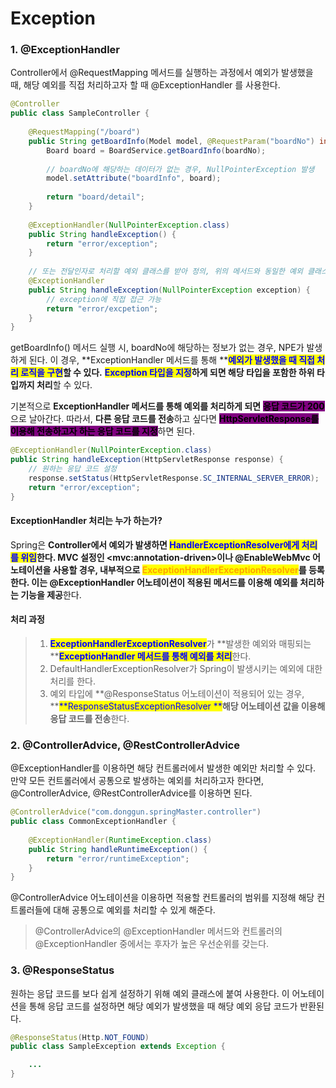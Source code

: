 # Exception

### 1. @ExceptionHandler

Controller에서 @RequestMapping 메서드를 실행하는 과정에서 예외가 발생했을 때, 해당 예외를 직접 처리하고자 할 때 @ExceptionHandler 를 사용한다.

```java
@Controller
public class SampleController {
	
    @RequestMapping("/board")
    public String getBoardInfo(Model model, @RequestParam("boardNo") int boardNo) {
    	Board board = BoardService.getBoardInfo(boardNo);
        
        // boardNo에 해당하는 데이터가 없는 경우, NullPointerException 발생
        model.setAttribute("boardInfo", board);
        
        return "board/detail";
    }
    
    @ExceptionHandler(NullPointerException.class)
    public String handleException() {
    	return "error/exception";
    }
    
    // 또는 전달인자로 처리할 예외 클래스를 받아 정의, 위의 메서드와 동일한 예외 클래스에 대한 처리
    @ExceptionHandler
    public String handleException(NullPointerException exception) {
    	// exception에 직접 접근 가능
        return "error/excpetion";
    }
}
```

getBoardInfo() 메서드 실행 시, boardNo에 해당하는 정보가 없는 경우, NPE가 발생하게 된다. 이 경우, **ExceptionHandler 메서드를 통해 **<mark style="color:blue;">**예외가 발생했을 때 직접 처리 로직을 구현**</mark>**할 수 있다.** <mark style="color:blue;">**Exception 타입을 지정**</mark>**하게 되면 해당 타입을 포함한 하위 타입까지 처리**할 수 있다.

기본적으로 **ExceptionHandler 메서드를 통해 예외를 처리하게 되면** <mark style="background-color:purple;">**응답 코드가 200**</mark>으로 날아간다. 따라서, **다른 응답 코드를 전송**하고 싶다면 <mark style="background-color:purple;">**HttpServletResponse를 이용해 전송하고자 하는 응답 코드를 지정**</mark>하면 된다.

```java
@ExceptionHandler(NullPointerException.class)
public String handleException(HttpServletResponse response) {
    // 원하는 응답 코드 설정
    response.setStatus(HttpServletResponse.SC_INTERNAL_SERVER_ERROR);
    return "error/exception";
}
```

#### ExceptionHandler 처리는 누가 하는가?

Spring은 **Controller에서 예외가 발생하면 **<mark style="color:blue;">**HandlerExceptionResolver에게 처리를 위임**</mark>한다. MVC 설정인 \<mvc:annotation-driven>이나 @EnableWebMvc 어노테이션을 사용할 경우, 내부적으로 <mark style="color:orange;">**ExceptionHandlerExceptionResolver**</mark>를 등록한다. 이는 <mark style="background-color:purple;">**@ExceptionHandler 어노테이션이 적용된 메서드를 이용해 예외를 처리하는 기능을 제공**</mark>한다.

#### 처리 과정

> 1. <mark style="color:blue;">**ExceptionHandlerExceptionResolver**</mark>가 **발생한 예외와 매핑되는 **<mark style="color:blue;">**ExceptionHandler 메서드를 통해 예외를 처리**</mark>한다.
> 2. DefaultHandlerExceptionResolver가 Spring이 발생시키는 예외에 대한 처리를 한다.
> 3. 예외 타입에 **@ResponseStatus 어노테이션이 적용되어 있는 경우, **<mark style="color:blue;">**ResponseStatusExceptionResolver **</mark>**해당 어노테이션 값을 이용해 응답 코드를 전송**한다.



### 2. @ControllerAdvice, @RestControllerAdvice

@ExceptionHandler를 이용하면 해당 컨트롤러에서 발생한 예외만 처리할 수 있다. 만약 모든 컨트롤러에서 공통으로 발생하는 예외를 처리하고자 한다면, @ControllerAdvice, @RestControllerAdvice를 이용하면 된다.

```java
@ControllerAdvice("com.donggun.springMaster.controller")
public class CommonExceptionHandler {
    
    @ExceptionHandler(RuntimeException.class)
    public String handleRuntimeException() {
        return "error/runtimeException";
    }
}
```

@ControllerAdvice 어노테이션을 이용하면 적용할 컨트롤러의 범위를 지정해 해당 컨트롤러들에 대해 공통으로 예외를 처리할 수 있게 해준다.&#x20;

> @ControllerAdvice의 @ExceptionHandler 메서드와 컨트롤러의 @ExceptionHandler 중에서는 후자가 높은 우선순위를 갖는다.

###

### 3. @ResponseStatus

원하는 응답 코드를 보다 쉽게 설정하기 위해 예외 클래스에 붙여 사용한다. 이 어노테이션을 통해 응답 코드를 설정하면 해당 예외가 발생했을 때 해당 예외 응답 코드가 반환된다.

```java
@ResponseStatus(Http.NOT_FOUND)
public class SampleException extends Exception {

    ...
}
```

